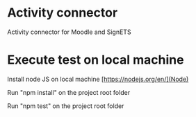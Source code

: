 # Activity connector
Activity connector for Moodle and SignETS

# Execute test on local machine
Install node JS on local machine [https://nodejs.org/en/](Node)

Run "npm install" on the project root folder

Run "npm test" on the project root folder